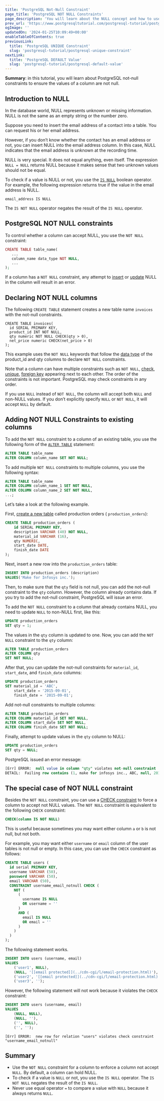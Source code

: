 ```yaml
---
title: 'PostgreSQL Not-Null Constraint'
page_title: 'PostgreSQL NOT NULL Constraints'
page_description: 'You will learn about the NULL concept and how to use PostgreSQL NOT NULL constraint to ensure values in a column are not NULL.'
prev_url: 'https://www.postgresqltutorial.com/postgresql-tutorial/postgresql-not-null-constraint/'
ogImage: ''
updatedOn: '2024-01-25T10:09:49+00:00'
enableTableOfContents: true
previousLink:
  title: 'PostgreSQL UNIQUE Constraint'
  slug: 'postgresql-tutorial/postgresql-unique-constraint'
nextLink:
  title: 'PostgreSQL DEFAULT Value'
  slug: 'postgresql-tutorial/postgresql-default-value'
---
```


**Summary**: in this tutorial, you will learn about PostgreSQL not\-null constraints to ensure the values of a column are not null.

## Introduction to NULL

In the database world, NULL represents unknown or missing information. NULL is not the same as an empty string or the number zero.

Suppose you need to insert the email address of a contact into a table. You can request his or her email address.

However, if you don’t know whether the contact has an email address or not, you can insert NULL into the email address column. In this case, NULL indicates that the email address is unknown at the recording time.

NULL is very special. It does not equal anything, even itself. The expression `NULL = NULL` returns NULL because it makes sense that two unknown values should not be equal.

To check if a value is NULL or not, you use the [`IS NULL`](postgresql-is-null) boolean operator. For example, the following expression returns true if the value in the email address is NULL.

```phpsqlsql
email_address IS NULL
```

The `IS NOT NULL` operator negates the result of the `IS NULL` operator.

## PostgreSQL NOT NULL constraints

To control whether a column can accept NULL, you use the `NOT NULL` constraint:

```php
CREATE TABLE table_name(
   ...
   column_name data_type NOT NULL,
   ...
);
```

If a column has a `NOT NULL` constraint, any attempt to [insert](postgresql-insert) or [update](postgresql-update) NULL in the column will result in an error.

## Declaring NOT NULL columns

The following `CREATE TABLE` statement creates a new table name `invoices` with the not\-null constraints.

```
CREATE TABLE invoices(
  id SERIAL PRIMARY KEY,
  product_id INT NOT NULL,
  qty numeric NOT NULL CHECK(qty > 0),
  net_price numeric CHECK(net_price > 0)
);
```

This example uses the `NOT NULL` keywords that follow the [data type](postgresql-data-types) of the product_id and qty columns to declare `NOT NULL` constraints.

Note that a column can have multiple constraints such as `NOT NULL`, [check](postgresql-check-constraint), [unique](postgresql-unique-constraint), [foreign key](postgresql-foreign-key) appearing next to each other. The order of the constraints is not important. PostgreSQL may check constraints in any order.

If you use `NULL` instead of `NOT NULL`, the column will accept both `NULL` and non\-NULL values. If you don’t explicitly specify `NULL` or `NOT NULL`, it will accept `NULL` by default.

## Adding NOT NULL Constraints to existing columns

To add the `NOT NULL` constraint to a column of an existing table, you use the following form of the [`ALTER TABLE`](postgresql-alter-table) statement:

```sql
ALTER TABLE table_name
ALTER COLUMN column_name SET NOT NULL;
```

To add multiple `NOT NULL` constraints to multiple columns, you use the following syntax:

```sql
ALTER TABLE table_name
ALTER COLUMN column_name_1 SET NOT NULL,
ALTER COLUMN column_name_2 SET NOT NULL,
...;
```

Let’s take a look at the following example.

First, [create a new table](postgresql-create-table) called production orders ( `production_orders`):

```sql
CREATE TABLE production_orders (
	id SERIAL PRIMARY KEY,
	description VARCHAR (40) NOT NULL,
	material_id VARCHAR (16),
	qty NUMERIC,
	start_date DATE,
	finish_date DATE
);
```

Next, insert a new row into the `production_orders` table:

```sql
INSERT INTO production_orders (description)
VALUES('Make for Infosys inc.');
```

Then, to make sure that the `qty` field is not null, you can add the not\-null constraint to the `qty` column. However, the column already contains data. If you try to add the not\-null constraint, PostgreSQL will issue an error.

To add the `NOT NULL` constraint to a column that already contains NULL, you need to update `NULL` to non\-NULL first, like this:

```sql
UPDATE production_orders
SET qty = 1;
```

The values in the `qty` column is updated to one. Now, you can add the `NOT NULL` constraint to the `qty` column:

```sql
ALTER TABLE production_orders
ALTER COLUMN qty
SET NOT NULL;
```

After that, you can update the not\-null constraints for `material_id`, `start_date`, and `finish_date` columns:

```sql
UPDATE production_orders
SET material_id = 'ABC',
    start_date = '2015-09-01',
    finish_date = '2015-09-01';
```

Add not\-null constraints to multiple columns:

```sql
ALTER TABLE production_orders
ALTER COLUMN material_id SET NOT NULL,
ALTER COLUMN start_date SET NOT NULL,
ALTER COLUMN finish_date SET NOT NULL;
```

Finally, attempt to update values in the `qty` column to NULL:

```sql
UPDATE production_orders
SET qty = NULL;
```

PostgreSQL issued an error message:

```sql
[Err] ERROR:  null value in column "qty" violates not-null constraint
DETAIL:  Failing row contains (1, make for infosys inc., ABC, null, 2015-09-01, 2015-09-01).
```

## The special case of NOT NULL constraint

Besides the `NOT NULL` constraint, you can use a [CHECK constraint](postgresql-check-constraint) to force a column to accept not NULL values. The `NOT NULL` constraint is equivalent to the following `CHECK` constraint:

```sql
CHECK(column IS NOT NULL)
```

This is useful because sometimes you may want either column `a` or `b` is not null, but not both.

For example, you may want either `username` or `email` column of the user tables is not null or empty. In this case, you can use the `CHECK` constraint as follows:

```sql
CREATE TABLE users (
  id serial PRIMARY KEY,
  username VARCHAR (50),
  password VARCHAR (50),
  email VARCHAR (50),
  CONSTRAINT username_email_notnull CHECK (
    NOT (
      (
        username IS NULL
        OR username = ''
      )
      AND (
        email IS NULL
        OR email = ''
      )
    )
  )
);
```

The following statement works.

```sql
INSERT INTO users (username, email)
VALUES
	('user1', NULL),
	(NULL, '[[email protected]](../cdn-cgi/l/email-protection.html)'),
	('user2', '[[email protected]](../cdn-cgi/l/email-protection.html)'),
	('user3', '');
```

However, the following statement will not work because it violates the `CHECK` constraint:

```sql
INSERT INTO users (username, email)
VALUES
	(NULL, NULL),
	(NULL, ''),
	('', NULL),
	('', '');
```

```
[Err] ERROR:  new row for relation "users" violates check constraint "username_email_notnull"
```

## Summary

- Use the `NOT NULL` constraint for a column to enforce a column not accept `NULL`. By default, a column can hold NULL.
- To check if a value is `NULL` or not, you use the `IS NULL` operator. The `IS NOT NULL` negates the result of the `IS NULL`.
- Never use equal operator `=` to compare a value with `NULL` because it always returns `NULL`.
